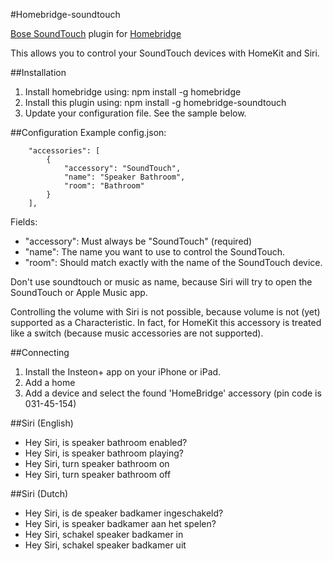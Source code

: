 #Homebridge-soundtouch

[Bose SoundTouch](https://www.bose.com/soundtouch-systems.html) plugin for [Homebridge](https://github.com/nfarina/homebridge)

This allows you to control your SoundTouch devices with HomeKit and Siri.

##Installation
1. Install homebridge using: npm install -g homebridge
2. Install this plugin using: npm install -g homebridge-soundtouch
3. Update your configuration file. See the sample below.

##Configuration
Example config.json:

```
    "accessories": [
		{
			"accessory": "SoundTouch",
			"name": "Speaker Bathroom",
			"room": "Bathroom"
		}
	],
```

Fields: 

* "accessory": Must always be "SoundTouch" (required)
* "name": The name you want to use to control the SoundTouch.
* "room": Should match exactly with the name of the SoundTouch device.

Don't use soundtouch or music as name, because Siri will try to open the SoundTouch or Apple Music app.

Controlling the volume with Siri is not possible, because volume is not (yet) supported as a Characteristic.
In fact, for HomeKit this accessory is treated like a switch (because music accessories are not supported).

##Connecting

1. Install the Insteon+ app on your iPhone or iPad.
2. Add a home
3. Add a device and select the found 'HomeBridge' accessory (pin code is 031-45-154)


##Siri (English)

* Hey Siri, is speaker bathroom enabled?
* Hey Siri, is speaker bathroom playing?
* Hey Siri, turn speaker bathroom on
* Hey Siri, turn speaker bathroom off


##Siri (Dutch)

* Hey Siri, is de speaker badkamer ingeschakeld?
* Hey Siri, is speaker badkamer aan het spelen?
* Hey Siri, schakel speaker badkamer in
* Hey Siri, schakel speaker badkamer uit